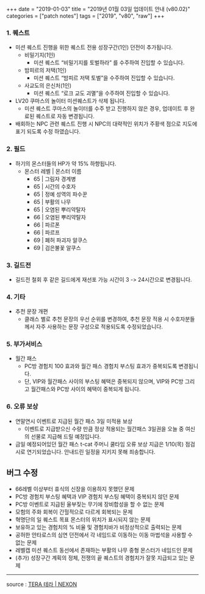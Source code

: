 +++
date = "2019-01-03"
title = "2019년 01월 03일 업데이트 안내 (v80.02)"
categories = ["patch notes"]
tags = ["2019", "v80", "raw"]
+++

### 1. 퀘스트
- 미션 퀘스트 진행을 위한 퀘스트 전용 성장구간(1인) 던전이 추가됩니다.
  - 비밀기지(1인)
    - 미션 퀘스트 “비밀기지를 토벌하라” 를 수주하여 진입할 수 있습니다.  
  - 밤피르의 저택(1인)
    - 미션 퀘스트 “밤피르 저택 토벌”을 수주하여 진입할 수 있습니다.
  - 사교도의 은신처(1인)
    - 미션 퀘스트 “로크 교도 괴멸”을 수주하여 진입할 수 있습니다.
- LV20 쿠마스의 놀이터 미션퀘스트가 삭제 됩니다.
  - 미션 퀘스트 쿠마스의 놀이터를 수주 받고 진행하지 않은 경우, 업데이트 후 완료된 퀘스트로 자동 변경됩니다.
- 배회하는 NPC 관련 퀘스트 진행 시 NPC의 대략적인 위치가 주황색 점으로 지도에 표기 되도록 수정 하였습니다.

### 2. 필드
- 하기의 몬스터들의 HP가 약 15% 하향됩니다.
  - 몬스터 레벨 | 몬스터 이름
    - 65 | 그림자 경계병
    - 65 | 시간의 수호자
    - 65 | 정예 성역의 파수꾼
    - 65 | 부활의 나무
    - 65 | 오염된 뿌리약탈자
    - 66 | 오염된 뿌리약탈자
    - 66 | 파르폰
    - 66 | 파르프
    - 69 | 폐허 파괴자 알쿠스
    - 69 | 검은불꽃 알쿠스

### 3. 길드전
- 길드전 철회 후 같은 길드에게 재선포 가능 시간이 3 -> 24시간으로 변경됩니다.

### 4. 기타
- 추천 문장 개편
  - 클래스 별로 추천 문장의 우선 순위를 변경하여, 추천 문장 적용 시 수호자분들께서 자주 사용하는 문장 구성으로 적용되도록 수정되었습니다.

### 5. 부가서비스
- 월간 패스
  - PC방 경험치 100 효과와 월간 패스 경험치 부스팅 효과가 중복되도록 변경됩니다.
  - 단, VIP와 월간패스 사이의 부스팅 혜택은 중복되지 않으며, VIP와 PC방 그리고 월간패스와 PC방 사이의 혜택이 중복되게 됩니다.

### 6. 오류 보상
- 연말연시 이벤트로 지급된 월간 패스 3일 미적용 보상
  - 이벤트로 지급받으신 수량 만큼 정상 적용되는 월간패스 3일권을 오늘 중 여신의 선물로 지급해 드릴 예정입니다.
- 금일 예정되어있던 월간 패스 t-cat 주머니 쿨타임 오류 보상 지급은 1/10(목) 점검 시로 연기되었습니다. 안내드린 일정을 지키지 못해 죄송합니다.

## 버그 수정

- 66레벨 이상부터 휴식의 신장을 이용하지 못했던 문제
- PC방 경험치 부스팅 혜택과 VIP 경험치 부스팅 혜택이 중복되지 않던 문제 
- PC방 이벤트로 지급된 울부짖는 무기에 장비합성을 할 수 없는 문제
- 모험의 주화 회복이 간헐적으로 다르게 회복되는 문제
- 혁명단의 일 퀘스트 목표 몬스터의 위치가 표시되지 않는 문제
- 보유하고 있는 경험치의 % 비율 및 경험치바가 비정상적으로 출력되는 문제
- 공허한 안타로스의 심연 던전에서 각 네임드로 이동하는 이동 마법석을 사용할 수 없는 문제
- 레벨캡 미션 퀘스트 동선에서 존재하는 부활의 나무 중형 몬스터가 네임드인 문제
- (추가)  성장구간 계획의 정체, 전쟁의 끝 퀘스트의 경험치가 잘못 지급되고 있는 문제

----

source : [TERA 테라 | NEXON](http://tera.nexon.com/news/update/view.aspx?n4articlesn=373)
